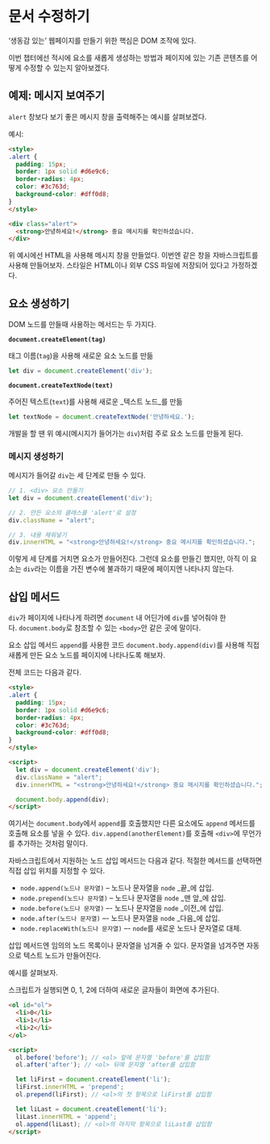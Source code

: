# 문서 수정하기

‘생동감 있는’ 웹페이지를 만들기 위한 핵심은 DOM 조작에 있다.

이번 챕터에선 적시에 요소를 새롭게 생성하는 방법과 페이지에 있는 기존 콘텐츠를 어떻게 수정할 수 있는지 알아보겠다.

## 예제: 메시지 보여주기

`alert` 창보다 보기 좋은 메시지 창을 출력해주는 예시를 살펴보겠다.

예시:
```html
<style>
.alert {
  padding: 15px;
  border: 1px solid #d6e9c6;
  border-radius: 4px;
  color: #3c763d;
  background-color: #dff0d8;
}
</style>

<div class="alert">
  <strong>안녕하세요!</strong> 중요 메시지를 확인하셨습니다.
</div>
```

위 예시에선 HTML을 사용해 메시지 창을 만들었다. 이번엔 같은 창을 자바스크립트를 사용해 만들어보자. 스타일은 HTML이나 외부 CSS 파일에 저장되어 있다고 가정하겠다.

## 요소 생성하기

DOM 노드를 만들때 사용하는 메서드는 두 가지다.

**`document.createElement(tag)`**

태그 이름(`tag`)을 사용해 새로운 요소 노드를 만듦

```js
let div = document.createElement('div');
```

**`document.createTextNode(text)`**

주어진 텍스트(`text`)를 사용해 새로운 _텍스트 노드_를 만듦

```js
let textNode = document.createTextNode('안녕하세요.');
```

개발을 할 땐 위 예시(메시지가 들어가는 `div`)처럼 주로 요소 노드를 만들게 된다.

### 메시지 생성하기

메시지가 들어갈 `div`는 세 단계로 만들 수 있다.

```js
// 1. <div> 요소 만들기
let div = document.createElement('div');

// 2. 만든 요소의 클래스를 'alert'로 설정
div.className = "alert";

// 3. 내용 채워넣기
div.innerHTML = "<strong>안녕하세요!</strong> 중요 메시지를 확인하셨습니다.";
```

이렇게 세 단계를 거치면 요소가 만들어진다. 그런데 요소를 만들긴 했지만, 아직 이 요소는 `div`라는 이름을 가진 변수에 불과하기 때문에 페이지엔 나타나지 않는다.

## 삽입 메서드

`div`가 페이지에 나타나게 하려면 `document` 내 어딘가에 `div`를 넣어줘야 한다. `document.body`로 참조할 수 있는 `<body>`안 같은 곳에 말이다.

요소 삽입 메서드 `append`를 사용한 코드 `document.body.append(div)`를 사용해 직접 새롭게 만든 요소 노드를 페이지에 나타나도록 해보자.

전체 코드는 다음과 같다.

```html
<style>
.alert {
  padding: 15px;
  border: 1px solid #d6e9c6;
  border-radius: 4px;
  color: #3c763d;
  background-color: #dff0d8;
}
</style>

<script>
  let div = document.createElement('div');
  div.className = "alert";
  div.innerHTML = "<strong>안녕하세요!</strong> 중요 메시지를 확인하셨습니다.";

  document.body.append(div);
</script>
```

여기서는 `document.body`에서 `append`를 호출했지만 다른 요소에도 `append` 메서드를 호출해 요소를 넣을 수 있다. `div.append(anotherElement)`를 호출해 `<div>`에 무언가를 추가하는 것처럼 말이다.

자바스크립트에서 지원하는 노드 삽입 메서드는 다음과 같다. 적절한 메서드를 선택하면 직접 삽입 위치를 지정할 수 있다.

- `node.append(노드나 문자열)` – 노드나 문자열을 `node` _끝_에 삽입.
- `node.prepend(노드나 문자열)` – 노드나 문자열을 `node` _맨 앞_에 삽입.
- `node.before(노드나 문자열)` –- 노드나 문자열을 `node` _이전_에 삽입.
- `node.after(노드나 문자열)` –- 노드나 문자열을 `node` _다음_에 삽입.
- `node.replaceWith(노드나 문자열)` –- `node`를 새로운 노드나 문자열로 대체.

삽입 메서드엔 임의의 노드 목록이나 문자열을 넘겨줄 수 있다. 문자열을 넘겨주면 자동으로 텍스트 노드가 만들어진다.

예시를 살펴보자.

스크립트가 실행되면 0, 1, 2에 더하여 새로운 글자들이 화면에 추가된다.

```html
<ol id="ol">
  <li>0</li>
  <li>1</li>
  <li>2</li>
</ol>

<script>
  ol.before('before'); // <ol> 앞에 문자열 'before'를 삽입함
  ol.after('after'); // <ol> 뒤에 문자열 'after를 삽입함

  let liFirst = document.createElement('li');
  liFirst.innerHTML = 'prepend';
  ol.prepend(liFirst); // <ol>의 첫 항목으로 liFirst를 삽입함

  let liLast = document.createElement('li');
  liLast.innerHTML = 'append';
  ol.append(liLast); // <ol>의 마지막 항목으로 liLast를 삽입함
</script>
```